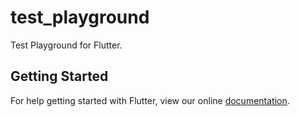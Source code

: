 # test_playground

Test Playground for Flutter.

## Getting Started

For help getting started with Flutter, view our online
[documentation](https://flutter.io/).
